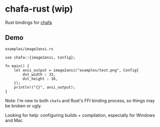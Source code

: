 # chafa-rust (wip)

Rust bindings for [chafa](https://github.com/hpjansson/chafa)

## Demo

`examples/image2ansi.rs`

```
use chafa::{image2ansi, Config};

fn main() {
    let ansi_output = image2ansi("examples/test.png", Config{ 
        dst_width : 33,
        dst_height : 16,
    });
    println!("{}", ansi_output);
}
```

Note: I'm new to both `chafa` and Rust's FFI binding process, so things may be broken or ugly.

Looking for help: configuring builds + compilation, especially for Windows and Mac
